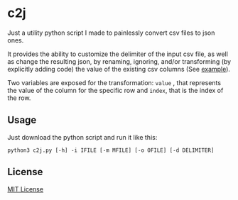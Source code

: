 # c2j
Just a utility python script I made to painlessly convert csv files to json ones. 

It provides the ability to customize the delimiter of the input csv file, as well as change the resulting json,  by renaming, ignoring, and/or transforming (by explicitly adding code) the value of the existing csv columns (See [example](/example)).

Two variables are exposed for the transformation: ```value``` , that represents the value of the column for the specific row and ```index```, that is the index of the row.

## Usage

Just download the python script and run it like this:

```
python3 c2j.py [-h] -i IFILE [-m MFILE] [-o OFILE] [-d DELIMITER]
```

## License
[MIT License](LICENSE)

